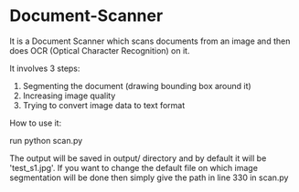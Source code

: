 # Document-Scanner

It is a Document Scanner which scans documents from an image and then does OCR (Optical Character Recognition) on it. 


It involves 3 steps:

1. Segmenting the document (drawing bounding box around it)
2. Increasing image quality
3. Trying to convert image data to text format 


How to use it:

run python scan.py

The output will be saved in output/ directory and by default it will be 'test_s1.jpg'.
If you want to change the default file on which image segmentation will be done then simply give the path in line 330 in scan.py
 
